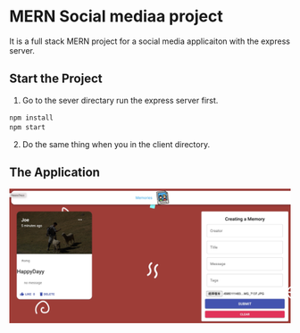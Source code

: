 # MERN Social mediaa project

It is a full stack MERN project for a social media applicaiton with the express server.

## Start the Project

1. Go to the sever directary run the express server first.

```bash
npm install
npm start
```

2. Do the same thing when you in the client directory.

## The Application

![app](./images/image.jpg)
